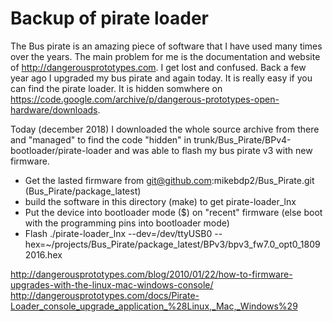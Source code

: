 # Backup of pirate loader

The Bus pirate is an amazing piece of software that I have used many times over the years. The main problem for me is the documentation and
website of http://dangerousprototypes.com. I get lost and confused. Back a few year ago I upgraded my bus pirate and again today. It is really
easy if you can find the pirate loader. It is hidden somwhere on https://code.google.com/archive/p/dangerous-prototypes-open-hardware/downloads.

Today (december 2018) I downloaded the whole source archive from there and "managed" to find the code "hidden" in trunk/Bus_Pirate/BPv4-bootloader/pirate-loader and was able to flash my bus pirate v3 with new firmware. 

* Get the lasted firmware from git@github.com:mikebdp2/Bus_Pirate.git (Bus_Pirate/package_latest)
* build the software in this directory (make) to get pirate-loader_lnx
* Put the device into bootloader mode ($) on "recent" firmware (else boot with the programming pins into bootloader mode)
* Flash ./pirate-loader_lnx --dev=/dev/ttyUSB0 --hex=~/projects/Bus_Pirate/package_latest/BPv3/bpv3_fw7.0_opt0_18092016.hex


http://dangerousprototypes.com/blog/2010/01/22/how-to-firmware-upgrades-with-the-linux-mac-windows-console/
http://dangerousprototypes.com/docs/Pirate-Loader_console_upgrade_application_%28Linux,_Mac,_Windows%29
